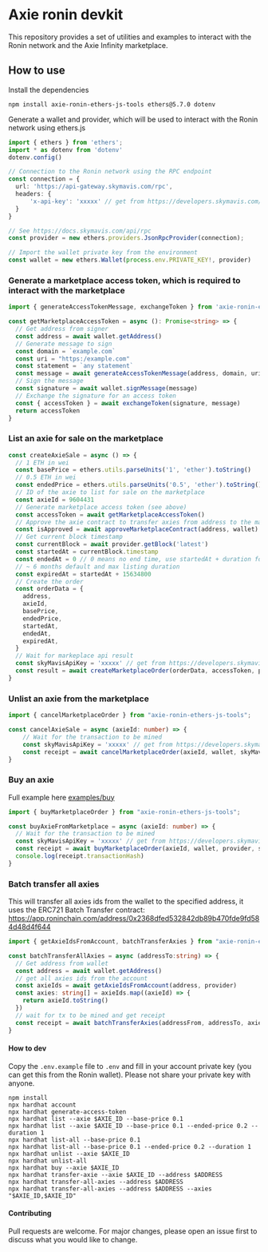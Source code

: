# Axie ronin devkit

This repository provides a set of utilities and examples to interact with the Ronin network and the Axie Infinity marketplace.

## How to use

Install the dependencies

```shell
npm install axie-ronin-ethers-js-tools ethers@5.7.0 dotenv
```

Generate a wallet and provider, which will be used to interact with the Ronin network using ethers.js

```typescript
import { ethers } from 'ethers';
import * as dotenv from 'dotenv'
dotenv.config()

// Connection to the Ronin network using the RPC endpoint
const connection = {
  url: 'https://api-gateway.skymavis.com/rpc',
  headers: {
      'x-api-key': 'xxxxx' // get from https://developers.skymavis.com/console/applications/
  }
}

// See https://docs.skymavis.com/api/rpc
const provider = new ethers.providers.JsonRpcProvider(connection);

// Import the wallet private key from the environment
const wallet = new ethers.Wallet(process.env.PRIVATE_KEY!, provider) 
```

### Generate a marketplace access token, which is required to interact with the marketplace

```typescript
import { generateAccessTokenMessage, exchangeToken } from 'axie-ronin-ethers-js-tools';

const getMarketplaceAccessToken = async (): Promise<string> => {
  // Get address from signer
  const address = await wallet.getAddress()
  // Generate message to sign
  const domain = `example.com`
  const uri = "https:/example.com"
  const statement = `any statement`
  const message = await generateAccessTokenMessage(address, domain, uri, statement)
  // Sign the message
  const signature = await wallet.signMessage(message)
  // Exchange the signature for an access token
  const { accessToken } = await exchangeToken(signature, message)
  return accessToken
}

```

### List an axie for sale on the marketplace

```typescript
const createAxieSale = async () => {
  // 1 ETH in wei
  const basePrice = ethers.utils.parseUnits('1', 'ether').toString()
  // 0.5 ETH in wei
  const endedPrice = ethers.utils.parseUnits('0.5', 'ether').toString()
  // ID of the axie to list for sale on the marketplace
  const axieId = 9604431
  // Generate marketplace access token (see above)
  const accessToken = await getMarketplaceAccessToken()
  // Approve the axie contract to transfer axies from address to the marketplace contract
  const isApproved = await approveMarketplaceContract(address, wallet)
  // Get current block timestamp
  const currentBlock = await provider.getBlock('latest')
  const startedAt = currentBlock.timestamp
  const endedAt = 0 // 0 means no end time, use startedAt + duration for auctions
  // ~ 6 months default and max listing duration
  const expiredAt = startedAt + 15634800
  // Create the order
  const orderData = {
    address,
    axieId,
    basePrice,
    endedPrice,
    startedAt,
    endedAt,
    expiredAt,
  }
  // Wait for markeplace api result
  const skyMavisApiKey = 'xxxxx' // get from https://developers.skymavis.com/console/applications/
  const result = await createMarketplaceOrder(orderData, accessToken, provider, skyMavisApiKey)
}
```

### Unlist an axie from the marketplace

```typescript
import { cancelMarketplaceOrder } from "axie-ronin-ethers-js-tools";

const cancelAxieSale = async (axieId: number) => {
    // Wait for the transaction to be mined
    const skyMavisApiKey = 'xxxxx' // get from https://developers.skymavis.com/console/applications/
    const receipt = await cancelMarketplaceOrder(axieId, wallet, skyMavisApiKey)
}

```

### Buy an axie

Full example here [examples/buy](https://github.com/alexx855/axie-ronin-ethers-js-tools/tree/main/examples/buy)

```typescript
import { buyMarketplaceOrder } from "axie-ronin-ethers-js-tools";

const buyAxieFromMarketplace = async (axieId: number) => {
  // Wait for the transaction to be mined
  const skyMavisApiKey = 'xxxxx' // get from https://developers.skymavis.com/console/applications/
  const receipt = await buyMarketplaceOrder(axieId, wallet, provider, skyMavisApiKey)
  console.log(receipt.transactionHash)
}
```

### Batch transfer all axies

This will transfer all axies ids from the wallet to the specified address, it uses the ERC721 Batch Transfer contract: <https://app.roninchain.com/address/0x2368dfed532842db89b470fde9fd584d48d4f644>

```typescript
import { getAxieIdsFromAccount, batchTransferAxies } from "axie-ronin-ethers-js-tools";

const batchTransferAllAxies = async (addressTo:string) => {
  // Get address from wallet
  const address = await wallet.getAddress()
  // get all axies ids from the account
  const axieIds = await getAxieIdsFromAccount(address, provider)
  const axies: string[] = axieIds.map((axieId) => {
    return axieId.toString()
  })
  // wait for tx to be mined and get receipt
  const receipt = await batchTransferAxies(addressFrom, addressTo, axies, wallet)
}

```

#### How to dev

Copy the `.env.example` file to `.env` and fill in your account private key (you can get this from the Ronin wallet). Please not share your private key with anyone.

```shell
npm install
npx hardhat account
npx hardhat generate-access-token
npx hardhat list --axie $AXIE_ID --base-price 0.1
npx hardhat list --axie $AXIE_ID --base-price 0.1 --ended-price 0.2 --duration 1
npx hardhat list-all --base-price 0.1
npx hardhat list-all --base-price 0.1 --ended-price 0.2 --duration 1
npx hardhat unlist --axie $AXIE_ID
npx hardhat unlist-all
npx hardhat buy --axie $AXIE_ID
npx hardhat transfer-axie --axie $AXIE_ID --address $ADDRESS
npx hardhat transfer-all-axies --address $ADDRESS
npx hardhat transfer-all-axies --address $ADDRESS --axies "$AXIE_ID,$AXIE_ID"
```

#### Contributing

Pull requests are welcome. For major changes, please open an issue first to discuss what you would like to change.

